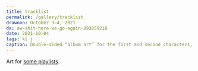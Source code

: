 ```yaml
---
title: tracklist
permalink: /gallery/tracklist
drawnon: October 3–4, 2021
da: aw-shit-here-we-go-again-893859218
date: 2021-10-04
tags: kl j
caption: Double-sided “album art” for the first and second characters, titled “so miserable and stunning” (sides A and B, respectively). See the page (linked below) for actual track listings.
---
```

Art for [some playlists](https://a-flyleaf.github.io/shriblets/2021-10-0304-tracklist/).